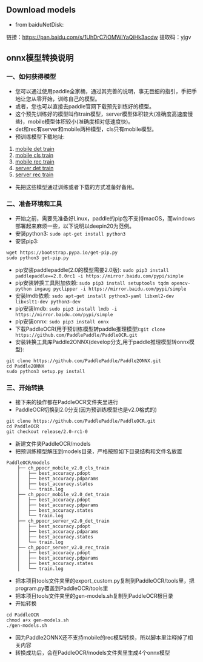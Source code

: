## Download models
* from baiduNetDisk:

链接：https://pan.baidu.com/s/1UhDrC7iOMWiYaQiHk3acdw 提取码：yjgv 

## onnx模型转换说明
### 一、如何获得模型
* 您可以通过使用paddle全家桶，通过其完善的说明，事无巨细的指引，手把手地让您从零开始，训练自己的模型。
* 或者，您也可以直接去paddle官网下载预先训练好的模型。
* 这个预先训练好的模型叫作train模型，server模型体积较大(准确度高速度慢些)，mobile模型体积较小(准确度相对低速度快)。
* det和rec有server和mobile两种模型，cls只有mobile模型。
* 预训练模型下载地址:
1. [mobile det train](https://paddleocr.bj.bcebos.com/dygraph_v2.0/ch/ch_ppocr_mobile_v2.0_det_train.tar)
2. [mobile cls train](https://paddleocr.bj.bcebos.com/dygraph_v2.0/ch/ch_ppocr_mobile_v2.0_cls_train.tar)
3. [mobile rec train](https://paddleocr.bj.bcebos.com/dygraph_v2.0/ch/ch_ppocr_mobile_v2.0_rec_train.tar)
4. [server det train](https://paddleocr.bj.bcebos.com/dygraph_v2.0/ch/ch_ppocr_server_v2.0_det_train.tar)
5. [server rec train](https://paddleocr.bj.bcebos.com/dygraph_v2.0/ch/ch_ppocr_server_v2.0_rec_train.tar)
* 先把这些模型通过训练或者下载的方式准备好备用。

### 二、准备环境和工具
* 开始之前，需要先准备好Linux，paddle的pip包不支持macOS，而windows部署起来麻烦一些，以下说明以deepin20为范例。
* 安装python3: ```sudo apt-get install python3```
* 安装pip3: 
```
wget https://bootstrap.pypa.io/get-pip.py
sudo python3 get-pip.py
```
* pip安装paddlepaddle(2.0的模型需要2.0版): ```sudo pip3 install paddlepaddle==2.0.0rc1 -i https://mirror.baidu.com/pypi/simple```
* pip安装转换工具附加依赖: ```sudo pip3 install setuptools tqdm opencv-python imgaug pyclipper -i https://mirror.baidu.com/pypi/simple```
* 安装lmdb依赖: ```sudo apt-get install python3-yaml libxml2-dev libxslt1-dev python3-dev```
* pip安装lmdb: ```sudo pip3 install lmdb -i https://mirror.baidu.com/pypi/simple```
* pip安装onnx: ```sudo pip3 install onnx```
* 下载PaddleOCR(用于预训练模型转paddle推理模型):```git clone https://github.com/PaddlePaddle/PaddleOCR.git```  
* 安装转换工具库Paddle2ONNX(develop分支,用于paddle推理模型转onnx模型):
```shell
git clone https://github.com/PaddlePaddle/Paddle2ONNX.git
cd Paddle2ONNX
sudo python3 setup.py install
```

### 三、开始转换
* 接下来的操作都在PaddleOCR文件夹里进行
* PaddleOCR切换到2.0分支(因为预训练模型也是v2.0格式的)
```shell
git clone https://github.com/PaddlePaddle/PaddleOCR.git
cd PaddleOCR
git checkout release/2.0-rc1-0
```
* 新建文件夹PaddleOCR/models
* 把预训练模型解压到models目录，严格按照如下目录结构和文件名放置
```
PaddleOCR/models
    ├── ch_ppocr_mobile_v2.0_cls_train
    │   ├── best_accuracy.pdopt
    │   ├── best_accuracy.pdparams
    │   ├── best_accuracy.states
    │   └── train.log
    ├── ch_ppocr_mobile_v2.0_det_train
    │   ├── best_accuracy.pdopt
    │   ├── best_accuracy.pdparams
    │   ├── best_accuracy.states
    │   └── train.log
    ├── ch_ppocr_server_v2.0_det_train
    │   ├── best_accuracy.pdopt
    │   ├── best_accuracy.pdparams
    │   ├── best_accuracy.states
    │   └── train.log
    ├── ch_ppocr_server_v2.0_rec_train
    │   ├── best_accuracy.pdopt
    │   ├── best_accuracy.pdparams
    │   ├── best_accuracy.states
    │   └── train.log
```
* 把本项目tools文件夹里的export_custom.py复制到PaddleOCR/tools里，把program.py覆盖到PaddleOCR/tools里
* 把本项目tools文件夹里的gen-models.sh复制到PaddleOCR根目录
* 开始转换
```shell
cd PaddleOCR
chmod a+x gen-models.sh
./gen-models.sh
```
* 因为Paddle2ONNX还不支持mobile的rec模型转换，所以脚本里注释掉了相关内容
* 转换成功后，会在PaddleOCR/models文件夹里生成4个onnx模型

